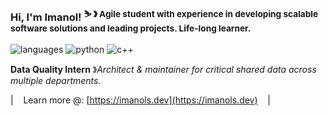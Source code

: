 ### Hi, I'm Imanol! <sup>⛷️ &#12299; Agile student with experience in developing scalable software solutions and leading projects. Life-long learner. </sup>

![languages](https://img.shields.io/static/v1?label=&message=languages:&color=111&style=flat-square)
![python](https://img.shields.io/static/v1?logo=python&label=&message=python&color=36465D&logoColor=AAA&style=flat-square&link=)
![c++](https://img.shields.io/static/v1?logo=cplusplus&label=&message=c%2B%2B&color=36465D&logoColor=AAA&style=flat-square&link=)


**Data Quality Intern** &#12299;_Architect & maintainer for critical shared data across multiple departments._
<br/>

|&nbsp;&nbsp;&nbsp; Learn more @: [https://imanols.dev](https://imanols.dev) &nbsp;&nbsp;&nbsp;|

